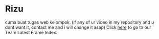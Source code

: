 # Rizu
cuma buat tugas web kelompok. (if any of ur video in my repository and u dont want it, contact me and i will change it asap) 
Click [here](https://rizukanaeru.github.io/frame.html) to go to our Team Latest Frame Index.
